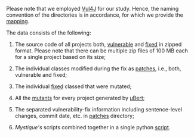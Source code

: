 

Please note that we employed [Vul4J](https://ieeexplore.ieee.org/document/9796326) for our study. Hence, the naming convention of the directories is in accordance, for which we provide the [mapping](directory_mappings.txt). 

The data consists of the following:

1) The source code of all projects both, [vulnerable](code) and [fixed](fixed_code) in zipped format. Please note that there can be multiple zip files of 100 MB each for a single project based on its size;

2) The individual classes modified during the fix as [patches](patches), i.e., both, vulnerable and fixed;

3) The individual [fixed](fixes_for_mutation) classed that were mutated;

4) All the [mutants](mutants_mbert) for every project generated by [µBert](https://www.computer.org/csdl/proceedings-article/icstw/2022/962800a160/1E2wucGg7Ac);

5) The separated vulnerability-fix information including sentence-level changes, commit date, etc. in [patches](patches) directory;

6) _Mystique's_ scripts combined together in a single python [script](all_scripts_combined_together.py).